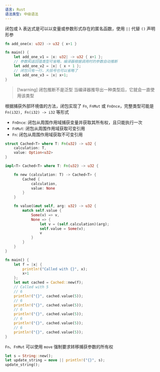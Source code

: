 ```yaml
---
语言: Rust
语法类型: 中级语法
---
```

闭包或 λ 表达式是可以以变量或参数形式存在的匿名函数，使用 `||` 代替 `()` 声明形参

```rust
fn add_one(x: u32) -> u32 { x+1 }

fn main() {
    let add_one_v1 = |x: u32| -> u32 { x+1 };
    // 参数和返回值类型可省略，编译器根据调用时的参数自动推断
    let add_one_v2 = |x| { x + 1 };
    // 闭包只有一行，大括号也可以省略了
    let add_one_v3 = |x| x+1;
}
```

> [!warning] 闭包推断不是泛型
> 当编译器推导出一种类型后，它就会一直使用该类型

根据捕获外部环境值的方法，闭包实现了 `Fn`, `FnMut` 或 `FnOnce`，完整类型可能是 `Fn(i32), Fn(i32) -> i32` 等形式
- `FnOnce`: 闭包从周围作用域捕获变量并获取其所有权，且只能执行一次
- `FnMut`: 闭包从周围作用域获取可变引用
- `Fn`: 闭包从周围作用域获取不可变引用

```rust
struct Cached<T> where T: Fn(u32) -> u32 {
    calculation: T,
    value: Option<u32>
}

impl<T> Cached<T> where T: Fn(u32) -> u32 {

    fn new (calculation: T) -> Cached<T> {
        Cached {
            calculation,
            value: None
        }
    }

    fn value(&mut self, arg: u32) -> u32 {
        match self.value {
            Some(v) => v,
            None => {
                let v = (self.calculation)(arg);
                self.value = Some(v);
                v
            }
        }
    }
}

fn main() {
    let f = |x| {
        println!("Called with {}", x);
        x+1
    };
    let mut cached = Cached::new(f);
    // Called with 5
    // 6
    println!("{}", cached.value(5));
    // 6
    println!("{}", cached.value(5));
    // 6
    println!("{}", cached.value(5));
    // 6
    println!("{}", cached.value(5));
    // 6
    println!("{}", cached.value(5));
}
```

`Fn`、`FnMut` 可以使用 `move` 强制要求转移捕获参数的所有权

```rust
let s = String::new();
let update_string = move || println!("{}", s);
update_string();
```